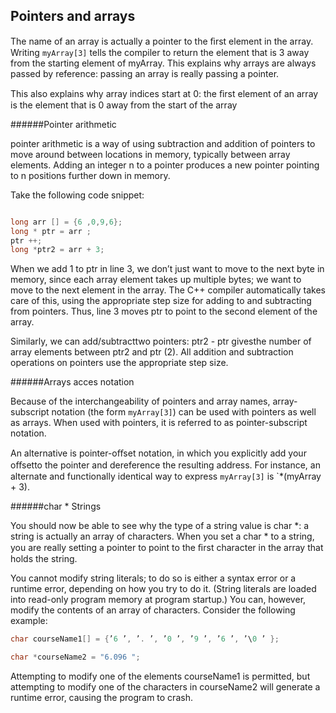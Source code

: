 ## Pointers and arrays

The name of an array is actually a pointer to the ﬁrst element in the array. Writing
`myArray[3]` tells the compiler to return the element that is 3 away from the starting el­ement of myArray.
This explains why arrays are always passed by reference: passing an array is really passing
a pointer.

This also explains why array indices start at 0: the ﬁrst element of an array is the element
that is 0 away from the start of the array

######Pointer arithmetic

pointer arithmetic is a way of using subtraction and addition of pointers to move around
between locations in memory, typically between array elements. Adding an integer n to a
pointer produces a new pointer pointing to n positions further down in memory.

Take the following code snippet:
```cpp

long arr [] = {6 ,0,9,6};
long * ptr = arr ;
ptr ++;
long *ptr2 = arr + 3;
```

When we add 1 to ptr in line 3, we don’t just want to move to the next byte in memory,
since each array element takes up multiple bytes; we want to move to the next element in
the array. The C++ compiler automatically takes care of this, using the appropriate step
size for adding to and subtracting from pointers. Thus, line 3 moves ptr to point to the
second element of the array.

Similarly, we can add/subtracttwo pointers: ptr2 - ptr givesthe number of array elements
between ptr2 and ptr (2). All addition and subtraction operations on pointers use the
appropriate step size.

######Arrays acces notation

Because of the interchangeability of pointers and array names, array-subscript notation (the
form `myArray[3]`) can be used with pointers as well as arrays. When used with pointers, it
is referred to as pointer-subscript notation.

An alternative is pointer-oﬀset notation, in which you explicitly add your oﬀsetto the pointer
and dereference the resulting address. For instance, an alternate and functionally identical
way to express `myArray[3]` is `*(myArray + 3).

######char * Strings

You should now be able to see why the type of a string value is char *: a string is actually
an array of characters. When you set a char * to a string, you are really setting a pointer
to point to the ﬁrst character in the array that holds the string.

You cannot modify string literals; to do so is either a syntax error or a runtime error,
depending on how you try to do it. (String literals are loaded into read-only program memory
at program startup.) You can, however, modify the contents of an array of characters.
Consider the following example:
```cpp
char courseName1[] = {’6 ’, ’. ’, ’0 ’, ’9 ’, ’6 ’, ’\0 ’ };

char *courseName2 = "6.096 ";
```

Attempting to modify one of the elements courseName1 is permitted, but attempting to
modify one of the characters in courseName2 will generate a runtime error, causing the
program to crash.
